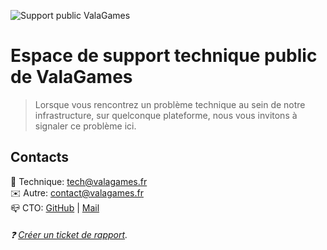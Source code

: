 ![Support public ValaGames](https://cdn.discordapp.com/attachments/1071041684458197052/1071041718612414524/Support_Public.png)
# Espace de support technique public de ValaGames

> Lorsque vous rencontrez un problème technique au sein de notre infrastructure, sur quelconque plateforme, nous vous invitons à signaler ce problème ici.
  

## Contacts
📠 Technique: [tech@valagames.fr](mailto://tech@valagames.fr)  
✉️ Autre: [contact@valagames.fr](mailto://contact@valagames.fr)  
📪 CTO: [GitHub](https://github.com/sigmazz) | [Mail](mailto://contact@sigmazz.fr)  
  
###### ❓ [Créer un ticket de rapport](https://github.com/ValaGames/public-support/issues/new/choose).
